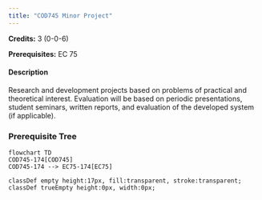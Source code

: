 ```yaml
---
title: "COD745 Minor Project"
---
```

**Credits:** 3 (0-0-6)

**Prerequisites:** EC 75

#### Description
Research and development projects based on problems of practical and theoretical interest. Evaluation will be based on periodic presentations, student seminars, written reports, and evaluation of the developed system (if applicable).

### Prerequisite Tree

```mermaid
flowchart TD
COD745-174[COD745]
COD745-174 --> EC75-174[EC75]

classDef empty height:17px, fill:transparent, stroke:transparent;
classDef trueEmpty height:0px, width:0px;
```